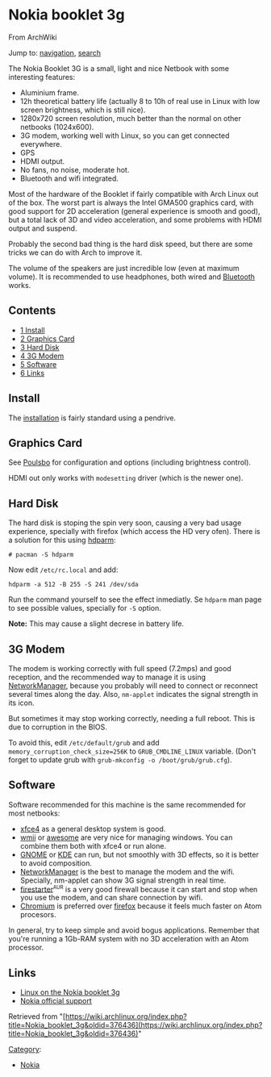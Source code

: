 # Nokia booklet 3g

From ArchWiki

Jump to: [navigation](#column-one), [search](#searchInput)

The Nokia Booklet 3G is a small, light and nice Netbook with some interesting features:

*   Aluminium frame.
*   12h theoretical battery life (actually 8 to 10h of real use in Linux with low screen brightness, which is still nice).
*   1280x720 screen resolution, much better than the normal on other netbooks (1024x600).
*   3G modem, working well with Linux, so you can get connected everywhere.
*   GPS
*   HDMI output.
*   No fans, no noise, moderate hot.
*   Bluetooth and wifi integrated.

Most of the hardware of the Booklet if fairly compatible with Arch Linux out of the box. The worst part is always the Intel GMA500 graphics card, with good support for 2D acceleration (general experience is smooth and good), but a total lack of 3D and video acceleration, and some problems with HDMI output and suspend.

Probably the second bad thing is the hard disk speed, but there are some tricks we can do with Arch to improve it.

The volume of the speakers are just incredible low (even at maximum volume). It is recommended to use headphones, both wired and [Bluetooth](/index.php/Bluetooth_headset "Bluetooth headset") works.

## Contents

*   [1 Install](#Install)
*   [2 Graphics Card](#Graphics_Card)
*   [3 Hard Disk](#Hard_Disk)
*   [4 3G Modem](#3G_Modem)
*   [5 Software](#Software)
*   [6 Links](#Links)

## Install

The [installation](/index.php/Installation "Installation") is fairly standard using a pendrive.

## Graphics Card

See [Poulsbo](/index.php/Poulsbo "Poulsbo") for configuration and options (including brightness control).

HDMI out only works with `modesetting` driver (which is the newer one).

## Hard Disk

The hard disk is stoping the spin very soon, causing a very bad usage experience, specially with firefox (which access the HD very ofen). There is a solution for this using [hdparm](/index.php/Hdparm "Hdparm"):

`# pacman -S hdparm`

Now edit `/etc/rc.local` and add:

`hdparm -a 512 -B 255 -S 241 /dev/sda`

Run the command yourself to see the effect inmediatly. Se `hdparm` man page to see possible values, specially for `-S` option.

**Note:** This may cause a slight decrese in battery life.

## 3G Modem

The modem is working correctly with full speed (7.2mps) and good reception, and the recommended way to manage it is using [NetworkManager](/index.php/NetworkManager "NetworkManager"), because you probably will need to connect or reconnect several times along the day. Also, `nm-applet` indicates the signal strength in its icon.

But sometimes it may stop working correctly, needing a full reboot. This is due to corruption in the BIOS.

To avoid this, edit `/etc/default/grub` and add `memory_corruption_check_size=256K` to `GRUB_CMDLINE_LINUX` variable. (Don't forget to update grub with `grub-mkconfig -o /boot/grub/grub.cfg`).

## Software

Software recommended for this machine is the same recommended for most netbooks:

*   [xfce4](/index.php/Xfce4 "Xfce4") as a general desktop system is good.
*   [wmii](/index.php/Wmii "Wmii") or [awesome](/index.php/Awesome "Awesome") are very nice for managing windows. You can combine them both with xfce4 or run alone.
*   [GNOME](/index.php/GNOME "GNOME") or [KDE](/index.php/KDE "KDE") can run, but not smoothly with 3D effects, so it is better to avoid composition.
*   [NetworkManager](/index.php/NetworkManager "NetworkManager") is the best to manage the modem and the wifi. Specially, nm-applet can show 3G signal strength in real time.
*   [firestarter](https://aur.archlinux.org/packages/firestarter/)<sup><small>AUR</small></sup> is a very good firewall because it can start and stop when you use the modem, and can share connection by wifi.
*   [Chromium](/index.php/Chromium "Chromium") is preferred over [firefox](/index.php/Firefox "Firefox") because it feels much faster on Atom procesors.

In general, try to keep simple and avoid bogus applications. Remember that you're running a 1Gb-RAM system with no 3D acceleration with an Atom processor.

## Links

*   [Linux on the Nokia booklet 3g](http://rant.gulbrandsen.priv.no/hardware/linux-nokia-booklet)
*   [Nokia official support](http://www.nokia.com/us-en/support/product/nokia-booklet-3g/)

Retrieved from "[https://wiki.archlinux.org/index.php?title=Nokia_booklet_3g&oldid=376436](https://wiki.archlinux.org/index.php?title=Nokia_booklet_3g&oldid=376436)"

[Category](/index.php/Special:Categories "Special:Categories"):

*   [Nokia](/index.php/Category:Nokia "Category:Nokia")
